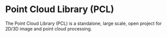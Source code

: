 # Point Cloud Library (PCL)

The Point Cloud Library (PCL) is a standalone, large scale, open project for 2D/3D image and point cloud processing. 

